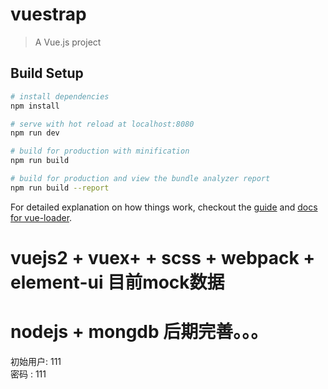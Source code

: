 # vuestrap

> A Vue.js project

## Build Setup

``` bash
# install dependencies
npm install

# serve with hot reload at localhost:8080
npm run dev

# build for production with minification
npm run build

# build for production and view the bundle analyzer report
npm run build --report
```

For detailed explanation on how things work, checkout the [guide](http://vuejs-templates.github.io/webpack/) and [docs for vue-loader](http://vuejs.github.io/vue-loader).


# vuejs2 + vuex+  + scss + webpack  + element-ui  目前mock数据

# nodejs + mongdb 后期完善。。。

初始用户: 111  
密码 : 111